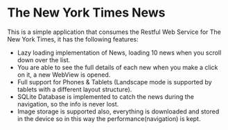 # The New York Times News

This is a simple application that consumes the Restful Web Service for The New York Times, it has the following features:

- Lazy loading implementation of News, loading 10 news when you scroll down over the list.
- You are able to see the full details of each new when you make a click on it, a new WebView is opened.
- Full support for Phones & Tablets (Landscape mode is supported by tablets with a different layout structure).
- SQLite Database is implemented to catch the news during the navigation, so the info is never lost.
- Image storage is supported also, everything is downloaded and stored in the device so in this way the performance(navigation) is kept. 